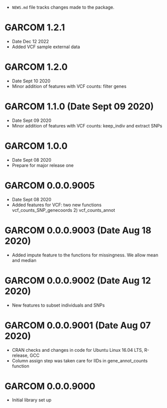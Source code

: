 * `NEWS.md` file tracks changes made to the package.

# GARCOM 1.2.1 
* Date Dec 12 2022
* Added VCF sample external data 

# GARCOM 1.2.0
* Date Sept 10 2020
* Minor addition of features with VCF counts: filter genes

# GARCOM 1.1.0 (Date Sept 09 2020)
* Date Sept 09 2020
* Minor addition of features with VCF counts: keep_indiv and extract SNPs

# GARCOM 1.0.0
* Date Sept 08 2020
* Prepare for major release one

# GARCOM 0.0.0.9005 
* Date Sept 08 2020
* Added features for VCF: two new functions vcf_counts_SNP_genecoords 2) vcf_counts_annot

# GARCOM 0.0.0.9003 (Date Aug 18 2020)
* Added impute feature to the functions for missingness. We allow mean and median 

# GARCOM 0.0.0.9002 (Date Aug 12 2020)

* New features to subset individuals and SNPs

# GARCOM 0.0.0.9001 (Date Aug 07 2020)
* CRAN checks and changes in code for Ubuntu Linux 16.04 LTS, R-release, GCC
* Column assign step was taken care for IIDs in gene_annot_counts function

# GARCOM 0.0.0.9000
* Initial library set up